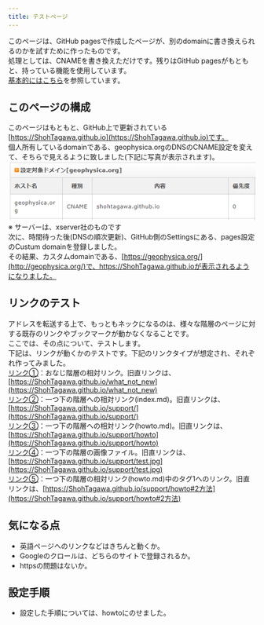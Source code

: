 ```yaml
---
title: テストページ
---
```


このページは、GitHub pagesで作成したページが、別のdomainに書き換えられるのかを試すために作ったものです。<br>
処理としては、CNAMEを書き換えただけです。残りはGitHub pagesがもともと、持っている機能を使用しています。<br>
<a href="https://docs.github.com/ja/github/working-with-github-pages/managing-a-custom-domain-for-your-github-pages-site#%E3%82%B5%E3%83%96%E3%83%89%E3%83%A1%E3%82%A4%E3%83%B3%E3%82%92%E8%A8%AD%E5%AE%9A%E3%81%99%E3%82%8B" target="_blank">基本的にはこちら</a>を参照しています。<br>

## このページの構成
このページはもともと、GitHub上で更新されている[https://ShohTagawa.github.io](https://ShohTagawa.github.io)です。<br>
個人所有しているdomainである、geophysica.orgのDNSのCNAME設定を変えて、そちらで見えるように致しました(下記に写真が表示されます)。<br>
  ![](support/dns.PNG)  
※ サーバーは、xserver社のものです<br>
次に、時間待った後(DNSの順次更新)、GitHub側のSettingsにある、pages設定のCustum domainを登録しました。<br>
その結果、カスタムdomainである、[https://geophysica.org/](http://geophysica.org/)で、https://ShohTagawa.github.ioが表示されるようになりました。<br>

## リンクのテスト
アドレスを転送する上で、もっともネックになるのは、様々な階層のページに対する既存のリンクやブックマークが動かなくなることです。<br>
ここでは、その点について、テストします。<br>
下記は、リンクが動くかのテストです。下記のリンクタイプが想定され、それぞれ作ってみました。<br>
[リンク①](what_not_new)：おなじ階層の相対リンク。旧直リンクは、[https://ShohTagawa.github.io/what_not_new](https://ShohTagawa.github.io/what_not_new)<br>
[リンク②](support/)：一つ下の階層への相対リンク(index.md)。旧直リンクは、[https://ShohTagawa.github.io/support/](https://ShohTagawa.github.io/support/)<br>
[リンク③](support/howto)：一つ下の階層への相対リンク(howto.md)。旧直リンクは、[https://ShohTagawa.github.io/support/howto](https://ShohTagawa.github.io/support/howto)<br>
[リンク④](support/test.jpg)：一つ下の階層の画像ファイル。旧直リンクは、[https://ShohTagawa.github.io/support/test.jpg](https://ShohTagawa.github.io/support/test.jpg)<br>
[リンク⑤](support/howto#2方法)：一つ下の階層の相対リンク(howto.md)中のタグ1へのリンク。旧直リンクは、[https://ShohTagawa.github.io/support/howto#2方法](https://ShohTagawa.github.io/support/howto#2方法)<br>

## 気になる点   
- 英語ページへのリンクなどはきちんと動くか。   
- Googleのクロールは、どちらのサイトで登録されるか。   
- httpsの問題はないか。   

## 設定手順   
- 設定した手順については、howtoにのせました。